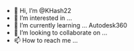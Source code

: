 - 👋 Hi, I’m @KHash22
- 👀 I’m interested in ...
- 🌱 I’m currently learning ... Autodesk360
- 💞️ I’m looking to collaborate on ...
- 📫 How to reach me ...

<!---
KHash22/KHash22 is a ✨ special ✨ repository because its `README.md` (this file) appears on your GitHub profile.
You can click the Preview link to take a look at your changes.
--->
